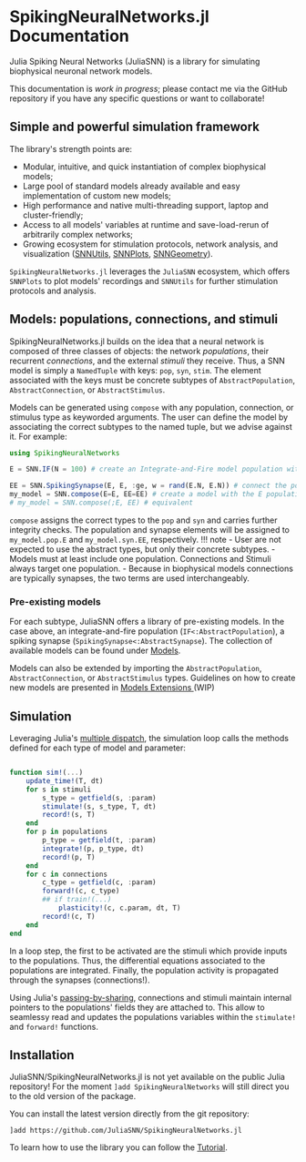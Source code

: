 # SpikingNeuralNetworks.jl Documentation

Julia Spiking Neural Networks (JuliaSNN) is a library for simulating biophysical neuronal network models. 

This documentation is _work in progress_; please contact me via the GitHub repository if you have any specific questions or want to collaborate! 

## Simple and powerful simulation framework

The library's strength points are:
 - Modular, intuitive, and quick instantiation of complex biophysical models;
 - Large pool of standard models already available and easy implementation of custom new models;
 - High performance and native multi-threading support, laptop and cluster-friendly;
 - Access to all models' variables at runtime and save-load-rerun of arbitrarily complex networks;
 - Growing ecosystem for stimulation protocols, network analysis, and visualization ([SNNUtils](https://github.com/JuliaSNN/SNNUtils), [SNNPlots](https://github.com/JuliaSNN/SNNPlots), [SNNGeometry](https://github.com/JuliaSNN/SNNGeometry)).

`SpikingNeuralNetworks.jl` leverages the `JuliaSNN` ecosystem, which offers `SNNPlots` to plot models' recordings and `SNNUtils` for further stimulation protocols and analysis.


## Models: populations, connections, and stimuli

SpikingNeuralNetworks.jl builds on the idea that a neural network is composed of three classes of objects: the network _populations_, their recurrent _connections_, and the external _stimuli_ they receive. Thus, a SNN model is simply a `NamedTuple` with keys: `pop`, `syn`, `stim`. The element associated with the keys must be concrete subtypes of `AbstractPopulation`, `AbstractConnection`, or `AbstractStimulus`. 


Models can be generated using `compose` with any population, connection, or stimulus type as keyworded arguments. The user can define the model by associating the correct subtypes to the named tuple, but we advise against it. For example:

```julia
using SpikingNeuralNetworks

E = SNN.IF(N = 100) # create an Integrate-and-Fire model population with 100 neurons. Use default parameters

EE = SNN.SpikingSynapse(E, E, :ge, w = rand(E.N, E.N)) # connect the populations with recurrent, spiking synapses, targeting the :ge field.
my_model = SNN.compose(E=E, EE=EE) # create a model with the E population and the EE connection.
# my_model = SNN.compose(;E, EE) # equivalent
```

`compose` assigns the correct types to the `pop` and `syn` and carries further integrity checks. 
The population and synapse elements will be assigned to `my_model.pop.E` and `my_model.syn.EE`, respectively.
!!! note
    - User are not expected to use the abstract types, but only their concrete subtypes.
    - Models must at least include one population. Connections and Stimuli always target one population.
    - Because in biophysical models connections are typically synapses, the two terms are used interchangeably. 


### Pre-existing models

For each subtype, JuliaSNN offers a library of pre-existing models. In the case above, an integrate-and-fire population (`IF<:AbstractPopulation`), a spiking synapse (`SpikingSynapse<:AbstractSynapse`). The collection of available models can be found under [Models](@ref).


Models can also be extended by importing the `AbstractPopulation`, `AbstractConnection`, or `AbstractStimulus` types. Guidelines on how to create new models are presented in [Models Extensions ](@ref) (WIP)


## Simulation

Leveraging Julia's [multiple dispatch](https://docs.julialang.org/en/v1/manual/methods/#Methods), the simulation loop calls the methods defined for each type of model and parameter:

```julia

function sim!(...)
    update_time!(T, dt)
    for s in stimuli
        s_type = getfield(s, :param)
        stimulate!(s, s_type, T, dt)
        record!(s, T)
    end
    for p in populations
        p_type = getfield(t, :param)
        integrate!(p, p_type, dt)
        record!(p, T)
    end
    for c in connections
        c_type = getfield(c, :param)
        forward!(c, c_type)
        ## if train!(...) 
            plasticity!(c, c.param, dt, T)
        record!(c, T)
    end
end
```

In a loop step, the first to be activated are the stimuli which provide inputs to the populations. Thus, the differential equations associated to the populations are integrated. Finally, the population activity is propagated through the synapses (connections!). 

Using Julia's [passing-by-sharing](https://docs.julialang.org/en/v1/manual/functions/#man-argument-passing), connections and stimuli maintain internal pointers to the populations' fields they are attached to. This allow to seamlessy read and updates the populations variables within the `stimulate!` and `forward!` functions.


## Installation

JuliaSNN/SpikingNeuralNetworks.jl is not yet available on the public Julia repository! For the moment `]add SpikingNeuralNetworks` will still direct you to the old version of the package. 

You can install the latest version directly from the git repository:

```
]add https://github.com/JuliaSNN/SpikingNeuralNetworks.jl
```


To learn how to use the library you can follow the [Tutorial](@ref).





